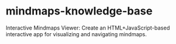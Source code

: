 # mindmaps-knowledge-base
Interactive Mindmaps Viewer: Create an HTML+JavaScript-based interactive app for visualizing and navigating mindmaps.
